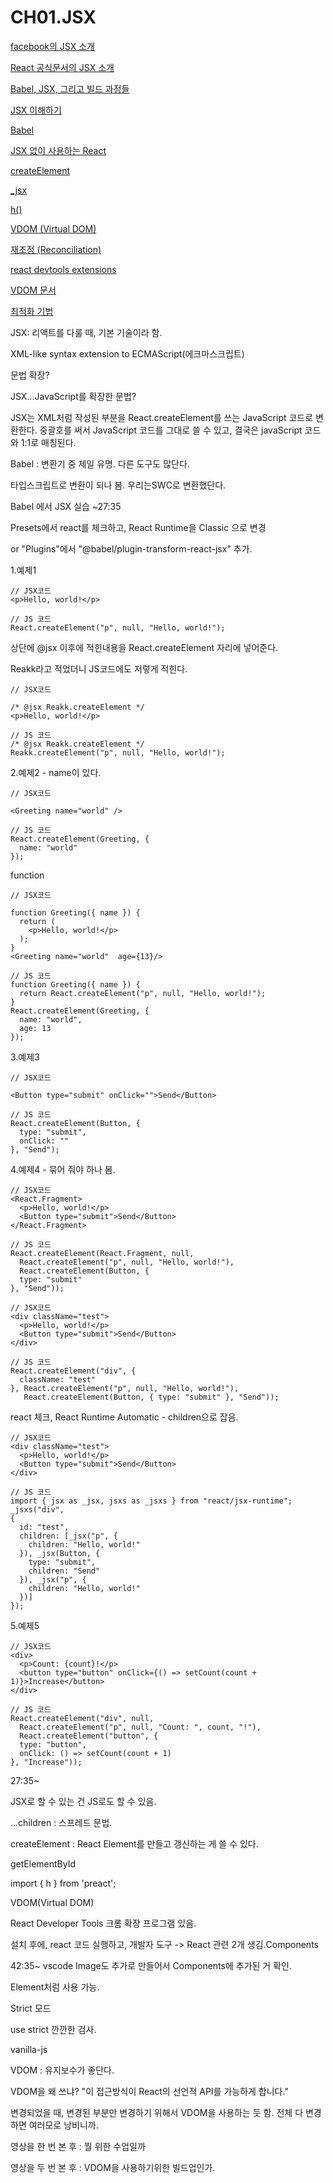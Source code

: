 # CH01.JSX

[facebook의 JSX 소개](https://facebook.github.io/jsx/)

[React 공식문서의 JSX 소개](https://ko.legacy.reactjs.org/docs/introducing-jsx.html)

[Babel, JSX, 그리고 빌드 과정들](https://ko.legacy.reactjs.org/docs/faq-build.html)

[JSX 이해하기](https://ko.legacy.reactjs.org/docs/jsx-in-depth.html)

[Babel](https://babeljs.io/repl)

[JSX 없이 사용하는 React](https://ko.legacy.reactjs.org/docs/react-without-jsx.html)

[createElement](https://react.dev/reference/react/createElement)

[\_jsx](https://legacy.reactjs.org/blog/2020/09/22/introducing-the-new-jsx-transform.html)

[h()](https://preactjs.com/guide/v10/api-reference/#h--createelement)

[VDOM (Virtual DOM)](https://ko.legacy.reactjs.org/docs/faq-internals.html)

[재조정 (Reconciliation)](https://ko.legacy.reactjs.org/docs/reconciliation.html)

[react devtools extensions](https://github.com/facebook/react/tree/main/packages/react-devtools-extensions)

[VDOM 문서](https://ko.legacy.reactjs.org/docs/faq-internals.html)

[최적화 기법](https://ko.legacy.reactjs.org/docs/optimizing-performance.html)



JSX: 리액트를 다룰 때, 기본 기술이라 함.

XML-like syntax extension to ECMAScript(에크마스크립트)

문법 확장?

JSX...JavaScript를 확장한 문법?

JSX는 XML처럼 작성된 부분을 React.createElement를 쓰는 JavaScript 코드로 변환한다. 중괄호를 써서 JavaScript 코드를 그대로 쓸 수 있고, 결국은 javaScript 코드와 1:1로 매칭된다.



Babel : 변환기 중 제일 유명. 다른 도구도 많단다.

타입스크립트로 변환이 되나 봄. 우리는SWC로 변환했단다.&#x20;



Babel 에서 JSX 실습 \~27:35

Presets에서 react를 체크하고, React Runtime을 Classic 으로 변경

or "Plugins"에서 "@babel/plugin-transform-react-jsx" 추가.

1.예제1

```
// JSX코드
<p>Hello, world!</p>
```

```typescriptreact
// JS 코드
React.createElement("p", null, "Hello, world!");
```

상단에 @jsx 이후에  적힌내용을 React.createElement 자리에 넣어준다.

Reakk라고 적었더니 JS코드에도 저렇게 적힌다.

```
// JSX코드

/* @jsx Reakk.createElement */
<p>Hello, world!</p>
```

```typescriptreact
// JS 코드
/* @jsx Reakk.createElement */
Reakk.createElement("p", null, "Hello, world!");
```

2.예제2 - name이 있다.

```
// JSX코드

<Greeting name="world" />
```

```typescriptreact
// JS 코드
React.createElement(Greeting, {
  name: "world"
});
```

function

```
// JSX코드

function Greeting({ name }) {
  return (
    <p>Hello, world!</p>
  );
}
<Greeting name="world"  age={13}/>
```

```typescriptreact
// JS 코드
function Greeting({ name }) {
  return React.createElement("p", null, "Hello, world!");
}
React.createElement(Greeting, {
  name: "world",
  age: 13
});
```

3.예제3&#x20;

```
// JSX코드

<Button type="submit" onClick="">Send</Button>
```

```typescriptreact
// JS 코드
React.createElement(Button, {
  type: "submit",
  onClick: ""
}, "Send");
```

4.예제4 - 묶어 줘야 하나 봄.

```
// JSX코드
<React.Fragment>
  <p>Hello, world!</p>
  <Button type="submit">Send</Button>
</React.Fragment>
```

```typescriptreact
// JS 코드
React.createElement(React.Fragment, null, 
  React.createElement("p", null, "Hello, world!"), 
  React.createElement(Button, {
  type: "submit"
}, "Send"));
```

```
// JSX코드
<div className="test">
  <p>Hello, world!</p>
  <Button type="submit">Send</Button>
</div>
```

```typescriptreact
// JS 코드
React.createElement("div", {
  className: "test"
}, React.createElement("p", null, "Hello, world!"), 
   React.createElement(Button, { type: "submit" }, "Send"));
```

react  체크, React Runtime Automatic - children으로 잡음.

```
// JSX코드
<div className="test">
  <p>Hello, world!</p>
  <Button type="submit">Send</Button>
</div>
```

```typescriptreact
// JS 코드
import { jsx as _jsx, jsxs as _jsxs } from "react/jsx-runtime";
_jsxs("div", 
{
  id: "test",
  children: [_jsx("p", {
    children: "Hello, world!"
  }), _jsx(Button, {
    type: "submit",
    children: "Send"
  }), _jsx("p", {
    children: "Hello, world!"
  })]
});
```

5.예제5

```
// JSX코드
<div>
  <p>Count: {count}!</p>
  <button type="button" onClick={() => setCount(count + 1)}>Increase</button>
</div>
```

```typescriptreact
// JS 코드
React.createElement("div", null, 
  React.createElement("p", null, "Count: ", count, "!"), 
  React.createElement("button", {
  type: "button",
  onClick: () => setCount(count + 1)
}, "Increase"));
```



27:35\~

JSX로 할 수 있는 건 JS로도 할 수 있음.

...children  : 스프레드 문법.



createElement : React Element를 만들고 갱신하는 게 쓸 수 있다.

getElementById



import { h } from 'preact';



VDOM(Virtual DOM)



React Developer Tools 크롬 확장 프로그램 있음.

설치 후에, react 코드 실행하고, 개발자 도구 -> React 관련 2개 생김.Components&#x20;

42:35\~ vscode Image도 추가로 만들어서 Components에 추가된 거 확인.

Element처럼 사용 가능.



Strict 모드

use strict  깐깐한 검사.



vanilla-js



VDOM : 유지보수가 좋단다.

VDOM을 왜 쓰냐?   "이 접근방식이 React의 선언적 API를 가능하게 합니다."

변경되었을 때, 변경된 부분만 변경하기 위해서 VDOM을 사용하는 듯 함. 전체 다 변경하면 여러모로 낭비니까.





영상을 한 번 본 후 : 뭘 위한 수업일까

영상을 두 번 본 후 : VDOM을 사용하기위한  빌드업인가.&#x20;















